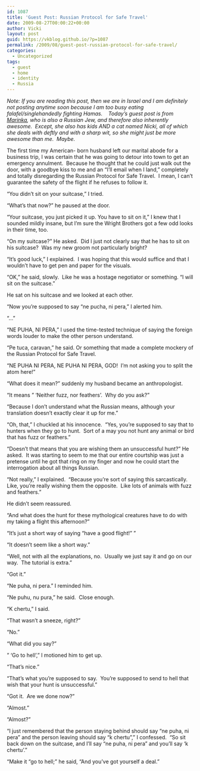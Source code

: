 ```yaml
---
id: 1087
title: 'Guest Post: Russian Protocol for Safe Travel'
date: 2009-08-27T00:00:22+00:00
author: Vicki
layout: post
guid: https://vkblog.github.io/?p=1087
permalink: /2009/08/guest-post-russian-protocol-for-safe-travel/
categories:
  - Uncategorized
tags:
  - guest
  - home
  - identity
  - Russia
---
```

_Note: If you are reading this post, then we are in Israel and I am definitely not posting anytime soon because I am too busy eating falafel/singlehandedly fighting Hamas.    Today&#8217;s guest post is from [Marinka](http://www.motherhoodinnyc.com/), who is also a Russian Jew, and therefore also inherently awesome.  Except, she also has kids AND a cat named Nicki, all of which she deals with deftly and with a sharp wit, so she might just be more awesome than me.  Maybe._ 

The first time my American- born husband left our marital abode for a business trip, I was certain that he was going to detour into town to get an emergency annulment.  Because he thought that he could just walk out the door, with a goodbye kiss to me and an &#8220;I&#8217;ll email when I land,&#8221; completely and totally disregarding the Russian Protocol for Safe Travel.  I mean, I can&#8217;t guarantee the safety of the flight if he refuses to follow it.

&#8220;You didn&#8217;t sit on your suitcase,&#8221; I tried.
  
&#8220;What&#8217;s that now?&#8221; he paused at the door.
  
&#8220;Your suitcase, you just picked it up. You have to sit on it,&#8221; I knew that I sounded mildly insane, but I&#8217;m sure the Wright Brothers got a few odd looks in their time, too.
  
&#8220;On my suitcase?&#8221; He asked.  Did I just not clearly say that he has to sit on his suitcase?  Was my new groom not particularly bright?
  
&#8220;It&#8217;s good luck,&#8221; I explained.  I was hoping that this would suffice and that I wouldn&#8217;t have to get pen and paper for the visuals.
  
&#8220;OK,&#8221; he said, slowly.  Like he was a hostage negotiator or something. &#8220;I will sit on the suitcase.&#8221;
  
He sat on his suitcase and we looked at each other.
  
&#8220;Now you&#8217;re supposed to say &#8220;ne pucha, ni pera,&#8221; I alerted him.
  
&#8220;&#8230;&#8221;
  
&#8220;NE PUHA, NI PERA,&#8221; I used the time-tested technique of saying the foreign words louder to make the other person understand.
  
&#8220;Pe tuca, caravan,&#8221; he said. Or something that made a complete mockery of the Russian Protocol for Safe Travel.
  
&#8220;NE PUHA NI PERA, NE PUHA NI PERA, GOD!  I&#8217;m not asking you to split the atom here!&#8221;
  
&#8220;What does it mean?&#8221; suddenly my husband became an anthropologist.
  
&#8220;It means &#8221; &#8216;Neither fuzz, nor feathers&#8217;.  Why do you ask?&#8221;
  
&#8220;Because I don&#8217;t understand what the Russian means, although your translation doesn&#8217;t exactly clear it up for me.&#8221;
  
&#8220;Oh, that,&#8221; I chuckled at his innocence.  &#8220;Yes, you&#8217;re supposed to say that to hunters when they go to hunt.  Sort of a may you not hunt any animal or bird that has fuzz or feathers.&#8221;
  
&#8220;Doesn&#8217;t that means that you are wishing them an unsuccessful hunt?&#8221; He asked.  It was starting to seem to me that our entire courtship was just a pretense until he got that ring on my finger and now he could start the interrogation about all things Russian.
  
&#8220;Not really,&#8221; I explained.  &#8220;Because you&#8217;re sort of saying this sarcastically.  Like, you&#8217;re really wishing them the opposite.  Like lots of animals with fuzz and feathers.&#8221;
  
He didn&#8217;t seem reassured.
  
&#8220;And what does the hunt for these mythological creatures have to do with my taking a flight this afternoon?&#8221;
  
&#8220;It&#8217;s just a short way of saying &#8220;have a good flight!&#8221; &#8221;
  
&#8220;It doesn&#8217;t seem like a short way.&#8221;
  
&#8220;Well, not with all the explanations, no.  Usually we just say it and go on our way.  The tutorial is extra.&#8221;
  
&#8220;Got it.&#8221;
  
&#8220;Ne puha, ni pera.&#8221; I reminded him.
  
&#8220;Ne puhu, nu pura,&#8221; he said.  Close enough.
  
&#8220;K chertu,&#8221; I said.
  
&#8220;That wasn&#8217;t a sneeze, right?&#8221;
  
&#8220;No.&#8221;
  
&#8220;What did you say?&#8221;
  
&#8221; &#8216;Go to hell&#8217;,&#8221; I motioned him to get up.
  
&#8220;That&#8217;s nice.&#8221;
  
&#8220;That&#8217;s what you&#8217;re supposed to say.  You&#8217;re supposed to send to hell that wish that your hunt is unsuccessful.&#8221;
  
&#8220;Got it.  Are we done now?&#8221;
  
&#8220;Almost.&#8221;
  
&#8220;Almost?&#8221;
  
&#8220;I just remembered that the person staying behind should say &#8220;ne puha, ni pera&#8221; and the person leaving should say &#8220;k chertu&#8221;,&#8221; I confessed.  &#8220;So sit back down on the suitcase, and I&#8217;ll say &#8220;ne puha, ni pera&#8221; and you&#8217;ll say &#8216;k chertu&#8217;.&#8221;
  
&#8220;Make it &#8220;go to hell;&#8221; he said, &#8220;And you&#8217;ve got yourself a deal.&#8221;
